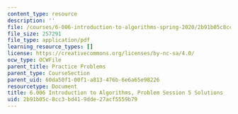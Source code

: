 ```yaml
---
content_type: resource
description: ''
file: /courses/6-006-introduction-to-algorithms-spring-2020/2b91b05c8cc3bd419dde27acf5559b79_MIT6_006S20_prob5sol.pdf
file_size: 257291
file_type: application/pdf
learning_resource_types: []
license: https://creativecommons.org/licenses/by-nc-sa/4.0/
ocw_type: OCWFile
parent_title: Practice Problems
parent_type: CourseSection
parent_uid: 60da50f1-00f1-a813-476b-6e6a65e98226
resourcetype: Document
title: 6.006 Introduction to Algorithms, Problem Session 5 Solutions
uid: 2b91b05c-8cc3-bd41-9dde-27acf5559b79
---
```

